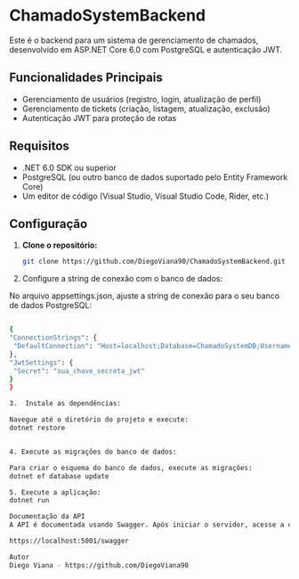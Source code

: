 # ChamadoSystemBackend

Este é o backend para um sistema de gerenciamento de chamados, desenvolvido em ASP.NET Core 6.0 com PostgreSQL e autenticação JWT.

## Funcionalidades Principais

- Gerenciamento de usuários (registro, login, atualização de perfil)
- Gerenciamento de tickets (criação, listagem, atualização, exclusão)
- Autenticação JWT para proteção de rotas

## Requisitos

- .NET 6.0 SDK ou superior
- PostgreSQL (ou outro banco de dados suportado pelo Entity Framework Core)
- Um editor de código (Visual Studio, Visual Studio Code, Rider, etc.)

## Configuração

1. **Clone o repositório:**

   ```bash
   git clone https://github.com/DiegoViana90/ChamadoSystemBackend.git


2. Configure a string de conexão com o banco de dados:

No arquivo appsettings.json, ajuste a string de conexão para o seu banco de dados PostgreSQL:
   ```bash

{
  "ConnectionStrings": {
    "DefaultConnection": "Host=localhost;Database=ChamadoSystemDB;Username=seu_usuario;Password=sua_senha"    
  },  
  "JwtSettings": {
    "Secret": "sua_chave_secreta_jwt"  
  }  
}

3.  Instale as dependências:

 Navegue até o diretório do projeto e execute:
 dotnet restore


4. Execute as migrações do banco de dados:

Para criar o esquema do banco de dados, execute as migrações:
dotnet ef database update

5. Execute a aplicação:
dotnet run

Documentação da API
A API é documentada usando Swagger. Após iniciar o servidor, acesse a documentação em:

https://localhost:5001/swagger

Autor
Diego Viana - https://github.com/DiegoViana90
